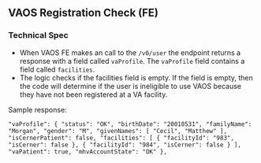 ## VAOS Registration Check (FE) 

### Technical Spec

- When VAOS FE makes an call to the `/v0/user` the endpoint returns a response with a field called `vaProfile`.
The `vaProfile` field contains a field called `facilities`. 
- The logic checks if the facilities field is empty. If the field is empty, then the code will determine if the user is ineligible to
  use VAOS because they have not been registered at a VA facility. 


Sample response: 

`"vaProfile": { "status": "OK", "birthDate": "20010531", "familyName": "Morgan", "gender": "M", "givenNames": [ "Cecil", "Matthew" ], "isCernerPatient": false, "facilities": [ { "facilityId": "983", "isCerner": false }, { "facilityId": "984", "isCerner": false } ], "vaPatient": true, "mhvAccountState": "OK" },`
